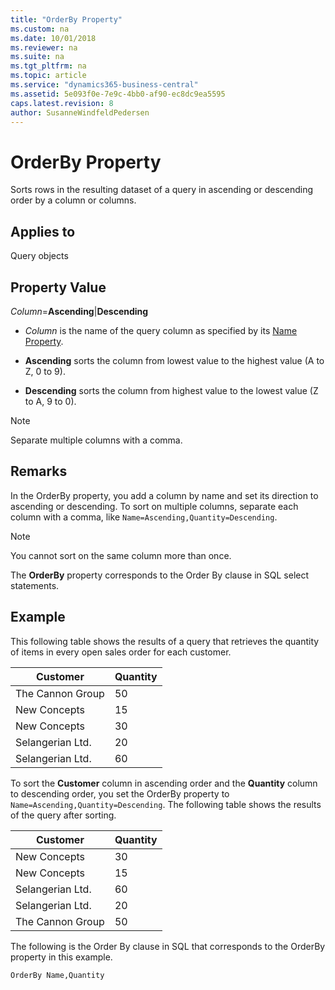 ```yaml
---
title: "OrderBy Property"
ms.custom: na
ms.date: 10/01/2018
ms.reviewer: na
ms.suite: na
ms.tgt_pltfrm: na
ms.topic: article
ms.service: "dynamics365-business-central"
ms.assetid: 5e093f0e-7e9c-4bb0-af90-ec8dc9ea5595
caps.latest.revision: 8
author: SusanneWindfeldPedersen
---
```


 

# OrderBy Property
Sorts rows in the resulting dataset of a query in ascending or descending order by a column or columns.  
  
## Applies to  
 Query objects  
  
## Property Value  
 *Column*=**Ascending**&#124;**Descending**  
  
-   *Column* is the name of the query column as specified by its [Name Property](devenv-name-property.md).  
  
-   **Ascending** sorts the column from lowest value to the highest value (A to Z, 0 to 9).  
  
-   **Descending** sorts the column from highest value to the lowest value (Z to A, 9 to 0).  
  
> [!NOTE]  
>  Separate multiple columns with a comma.  
  
## Remarks
  
 In the OrderBy property, you add a column by name and set its direction to ascending or descending. To sort on multiple columns, separate each column with a comma, like `Name=Ascending,Quantity=Descending`.
  
> [!NOTE]  
>  You cannot sort on the same column more than once.  
  
 The **OrderBy** property corresponds to the Order By clause in SQL select statements.  
  
## Example  
 This following table shows the results of a query that retrieves the quantity of items in every open sales order for each customer.  
  
|Customer|Quantity|  
|--------|--------|  
|The Cannon Group|50|  
|New Concepts|15|  
|New Concepts|30|  
|Selangerian Ltd.|20|  
|Selangerian Ltd.|60|  
  
 To sort the **Customer** column in ascending order and the **Quantity** column to descending order, you set the OrderBy property to `Name=Ascending,Quantity=Descending`. The following table shows the results of the query after sorting.  
  
|Customer|Quantity|  
|--------------|--------------|  
|New Concepts|30|  
|New Concepts|15|  
|Selangerian Ltd.|60|  
|Selangerian Ltd.|20|  
|The Cannon Group|50|  
  
 The following is the Order By clause in SQL that corresponds to the OrderBy property in this example.  
  
```  
OrderBy Name,Quantity  
```